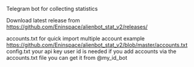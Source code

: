 Telegram bot for collecting statistics

Download latest release from https://github.com/Eninspace/alienbot_stat_v2/releases/

accounts.txt for quick import multiple account example https://github.com/Eninspace/alienbot_stat_v2/blob/master/accounts.txt
config.txt your api key
user id is needed if you add accounts via the accounts.txt file you can get it from @my_id_bot
